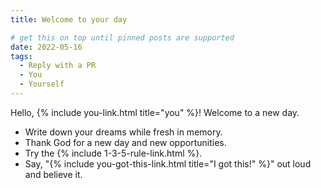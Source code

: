 ```yaml
---
title: Welcome to your day

# get this on top until pinned posts are supported
date: 2022-05-16
tags:
  - Reply with a PR
  - You
  - Yourself
---
```

Hello, {% include you-link.html title="you" %}! Welcome to a new day. 

* Write down your dreams while fresh in memory.
* Thank God for a new day and new opportunities.
* Try the {% include 1-3-5-rule-link.html %}.
* Say, "{% include you-got-this-link.html title="I got this!" %}" out loud and believe it.
